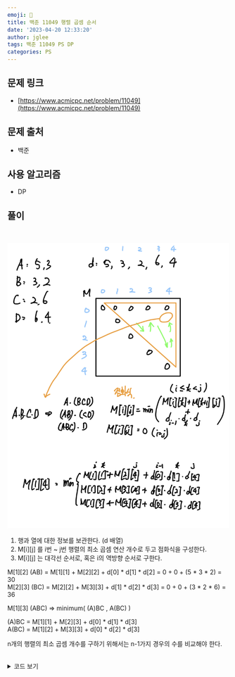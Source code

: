 ```yaml
---
emoji: 🧢
title: 백준 11049 행렬 곱셈 순서
date: '2023-04-20 12:33:20'
author: jglee
tags: 백준 11049 PS DP
categories: PS
---
```


## 문제 링크

- [https://www.acmicpc.net/problem/11049](https://www.acmicpc.net/problem/11049)

## 문제 출처

- 백준

## 사용 알고리즘

- DP

## 풀이

<br/>

![image.jpg](image.jpg)
1. 행과 열에 대한 정보를 보관한다. (d 배열)
2. M[i][j] 를 i번 ~ j번 행렬의 최소 곱셈 연산 개수로 두고 점화식을 구성한다.
3. M[i][j] 는 대각선 순서로, 혹은 i의 역방향 순서로 구한다.

M[1][2] (AB) = M[1][1] + M[2][2] + d[0] * d[1] * d[2] = 0 + 0 + (5 * 3 * 2) = 30 <br/>
M[2][3] (BC) = M[2][2] + M[3][3] + d[1] * d[2] * d[3] = 0 + 0 + (3 * 2 * 6) = 36 <br/>

M[1][3] (ABC) => minimum( (A)BC , A(BC) )

(A)BC = M[1][1] + M[2][3] + d[0] * d[1] * d[3] <br/>
A(BC) = M[1][2] + M[3][3] + d[0] * d[2] * d[3] <br/>


n개의 행렬의 최소 곱셈 개수를 구하기 위해서는 n-1가지 경우의 수를 비교해야 한다.

<br/>

<details>
<summary>코드 보기</summary>

```C
#include <bits/stdc++.h>
using namespace std;
int main() {
  ios::sync_with_stdio(0);
  cin.tie(0);
  int n;
  cin >> n;
  vector<int> d(n + 1);
  vector<vector<int>> m(n + 1, vector<int>(n + 1, 0));
  for (int i = 0; i < n; i++)
    cin >> d[i] >> d[i + 1];

  for (int j = 1; j <= n; j++) {
    for (int i = j - 1; i > 0; i--) {
      int mn = INT_MAX;
      for (int k = i; k < j; k++)
        mn = min(mn, m[i][k] + m[k + 1][j] + (d[i - 1] * d[k] * d[j]));
      m[i][j] = mn;
    }
  }

  cout << m[1][n];
}
```

</details>

<br/>

```toc

```